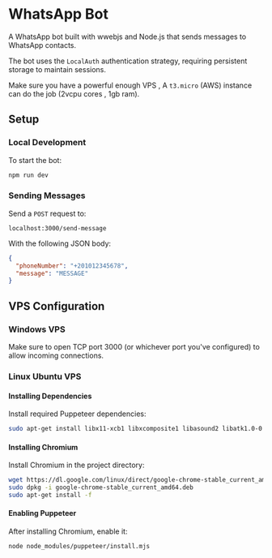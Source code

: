 # WhatsApp Bot

A WhatsApp bot built with wwebjs and Node.js that sends messages to WhatsApp contacts.

The bot uses the `LocalAuth` authentication strategy, requiring persistent storage to maintain sessions.

Make sure you have a powerful enough VPS , A `t3.micro` (AWS) instance can do the job (2vcpu cores , 1gb ram).

## Setup

### Local Development

To start the bot:

```bash
npm run dev
```

### Sending Messages

Send a `POST` request to:

```
localhost:3000/send-message
```

With the following JSON body:

```json
{
  "phoneNumber": "+201012345678",
  "message": "MESSAGE"
}
```

## VPS Configuration

### Windows VPS

Make sure to open TCP port 3000 (or whichever port you've configured) to allow incoming connections.

### Linux Ubuntu VPS

#### Installing Dependencies

Install required Puppeteer dependencies:

```bash
sudo apt-get install libx11-xcb1 libxcomposite1 libasound2 libatk1.0-0 libatk-bridge2.0-0 libcairo2 libcups2 libdbus-1-3 libexpat1 libfontconfig1 libgbm1 libgcc1 libglib2.0-0 libgtk-3-0 libnspr4 libpango-1.0-0 libpangocairo-1.0-0 libstdc++6 libx11-6 libx11-xcb1 libxcb1 libxcomposite1 libxcursor1 libxdamage1 libxext6 libxfixes3 libxi6 libxrandr2 libxrender1 libxss1 libxtst6
```

#### Installing Chromium

Install Chromium in the project directory:

```bash
wget https://dl.google.com/linux/direct/google-chrome-stable_current_amd64.deb
sudo dpkg -i google-chrome-stable_current_amd64.deb
sudo apt-get install -f
```

#### Enabling Puppeteer

After installing Chromium, enable it:

```bash
node node_modules/puppeteer/install.mjs
```
